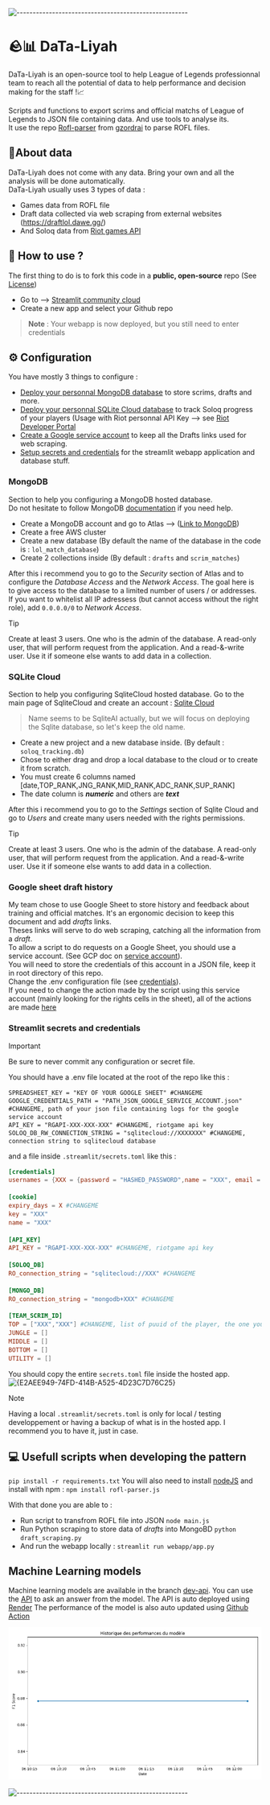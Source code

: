![-----------------------------------------------------](https://raw.githubusercontent.com/andreasbm/readme/master/assets/lines/rainbow.png)
# 🪨📊 DaTa-Liyah
DaTa-Liyah is an open-source tool to help League of Legends professionnal team to reach all the potential of data to help performance and decision making for the staff !📈

Scripts and functions to export scrims and official matchs of League of Legends to JSON file containing data. And use tools to analyse its.  
It use the repo [Rofl-parser](https://github.com/Boris-s-store/rofl-parser.js?tab=readme-ov-file) from [gzordrai](https://github.com/gzordrai) to parse ROFL files.


## 🌱About data
DaTa-Liyah does not come with any data. Bring your own and all the analysis will be done automatically.  
DaTa-Liyah usually uses 3 types of data :
* Games data from ROFL file
* Draft data collected via web scraping from external websites (https://draftlol.dawe.gg/)
* And Soloq data from [Riot games API](https://developer.riotgames.com/)

## 🤔 How to use ?
The first thing to do is to fork this code in a **public, open-source** repo (See [License](LICENSE))
* Go to --> [Streamlit community cloud](https://streamlit.io/cloud)
* Create a new app and select your Github repo
> **Note** : Your webapp is now deployed, but you still need to enter credentials




## ⚙️ Configuration 
You have mostly 3 things to configure :
* [Deploy your personnal MongoDB database](#MongoDB) to store scrims, drafts and more.
* [Deploy your personnal SQLite Cloud database](#SQLite-Cloud) to track Soloq progress of your players (Usage with Riot personnal API Key --> see [Riot Developer Portal](https://developer.riotgames.com/app-type)
* [Create a Google service account](#Google-sheet-draft-history) to keep all the Drafts links used for web scraping.
* [Setup secrets and credentials](#Streamlit-secrets-and-credentials) for the streamlit webapp application and database stuff.

### MongoDB
Section to help you configuring a MongoDB hosted database.  
Do not hesitate to follow MongoDB [documentation](https://www.mongodb.com/docs/) if you need help.  
* Create a MongoDB account and go to Atlas --> ([Link to MongoDB](https://www.mongodb.com/))
* Create a free AWS cluster
* Create a new database (By default the name of the database in the code is : `lol_match_database`)
* Create 2 collections inside (By default : `drafts` and `scrim_matches`)

After this i recommend you to go to the *Security* section of Atlas and to configure the *Database Access* and the *Network Access*.
The goal here is to give access to the database to a limited number of users / or addresses. If you want to whitelist all IP adressess (but cannot access without the right role), add `0.0.0.0/0` to *Network Access*.

> [!TIP]
> Create at least 3 users. One who is the admin of the database. A read-only user, that will perform request from the application. And a read-&-write user. Use it if someone else wants to add data in a collection.

### SQLite Cloud
Section to help you configuring SqliteCloud hosted database.
Go to the main page of SqliteCloud and create an account : [Sqlite Cloud](https://www.sqlite.ai/)
> Name seems to be SqliteAI actually, but we will focus on deploying the Sqlite database, so let's keep the old name.

* Create a new project and a new database inside. (By default : `soloq_tracking.db`)
* Chose to either drag and drop a local database to the cloud or to create it from scratch.
* You must create 6 columns named [date,TOP_RANK,JNG_RANK,MID_RANK,ADC_RANK,SUP_RANK]
* The date column is *__numeric__* and others are *__text__*

After this i recommend you to go to the *Settings* section of Sqlite Cloud and go to *Users* and create many users needed with the rights permissions.

> [!TIP]
> Create at least 3 users. One who is the admin of the database. A read-only user, that will perform request from the application. And a read-&-write user. Use it if someone else wants to add data in a collection.

### Google sheet draft history
My team chose to use Google Sheet to store history and feedback about training and official matches. It's an ergonomic decision to keep this document and add *drafts* links.  
Theses links will serve to do web scraping, catching all the information from a *draft*.  
To allow a script to do requests on a Google Sheet, you should use a service account. (See GCP doc on [service account](https://cloud.google.com/iam/docs/service-account-overview?authuser=1&hl=fr)).  
You will need to store the credentials of this account in a JSON file, keep it in root directory of this repo.  
Change the .env configuration file (see [credentials](#Streamlit-secrets-and-credentials)).  
If you need to change the action made by the script using this service account (mainly looking for the rights cells in the sheet), all of the actions are made [here](https://github.com/PlasmOwO/DaTa-Liyah/blob/main/draft_scraping.py)




### Streamlit secrets and credentials

> [!IMPORTANT]
> Be sure to never commit any configuration or secret file.

You should have a .env file located at the root of the repo like this : 
```env
SPREADSHEET_KEY = "KEY OF YOUR GOOGLE SHEET" #CHANGEME
GOOGLE_CREDENTIALS_PATH = "PATH_JSON_GOOGLE_SERVICE_ACCOUNT.json" #CHANGEME, path of your json file containing logs for the google service account
API_KEY = "RGAPI-XXX-XXX-XXX" #CHANGEME, riotgame api key
SOLOQ_DB_RW_CONNECTION_STRING = "sqlitecloud://XXXXXXX" #CHANGEME, connection string to sqlitecloud database
```

and a file inside `.streamlit/secrets.toml` like this :
```toml
[credentials]
usernames = {XXX = {password = "HASHED_PASSWORD",name = "XXX", email = "XXX@XXX"}} #CHANGEME

[cookie]
expiry_days = X #CHANGEME
key = "XXX"
name = "XXX"

[API_KEY]
API_KEY = "RGAPI-XXX-XXX-XXX" #CHANGEME, riotgame api key

[SOLOQ_DB]
RO_connection_string = "sqlitecloud://XXX" #CHANGEME

[MONGO_DB]
RO_connection_string = "mongodb+XXX" #CHANGEME

[TEAM_SCRIM_ID]
TOP = ["XXX","XXX"] #CHANGEME, list of puuid of the player, the one you will find in json from rofl files
JUNGLE = []
MIDDLE = []
BOTTOM = []
UTILITY = []
```

You should copy the entire `secrets.toml` file inside the hosted app.  
![{E2AEE949-74FD-414B-A525-4D23C7D76C25}](https://github.com/user-attachments/assets/12fcac20-3e0d-4332-9f61-9fa784599d82)

> [!NOTE]
> Having a local `.streamlit/secrets.toml` is only for local / testing developpement or having a backup of what is in the hosted app.
> I recommend you to have it, just in case.

## :computer: Usefull scripts when developing the pattern
`pip install -r requirements.txt`
You will also need to install [nodeJS](https://nodejs.org/en/download) and install with npm : `npm install rofl-parser.js`

With that done you are able to :
* Run script to transfrom ROFL file into JSON `node main.js`
* Run Python scraping to store data of *drafts* into MongoBD `python draft_scraping.py`
* And run the webapp locally : `streamlit run webapp/app.py`

## Machine Learning models

Machine learning models are available in the branch [dev-api](https://github.com/PlasmOwO/DaTa-Liyah/tree/dev-api). 
You can use the [API](https://data-liyah-model-api.onrender.com/docs) to ask an answer from the model. The API is auto deployed using [Render](https://render.com/)
The performance of the model is also auto updated using [Github Action](.github/workflows/update_perf_plot.yml)

![performance_plot](img/model_performance.png)

![-----------------------------------------------------](https://raw.githubusercontent.com/andreasbm/readme/master/assets/lines/rainbow.png)
